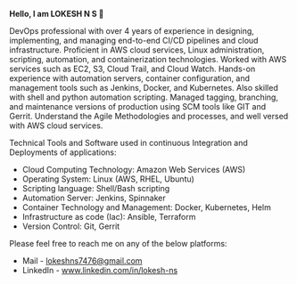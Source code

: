**Hello, I am LOKESH N S  👋**

DevOps professional with over 4 years of experience in designing, implementing, and managing end-to-end CI/CD pipelines and cloud infrastructure. Proficient in AWS cloud services, Linux administration, scripting, automation, and containerization technologies.
Worked with AWS services such as EC2, S3, Cloud Trail, and Cloud Watch. Hands-on experience with automation servers, container configuration, and management tools such as Jenkins, Docker, and Kubernetes. Also skilled with shell and python automation scripting. Managed tagging, branching, and maintenance versions of production using SCM tools like GIT and Gerrit. Understand the Agile Methodologies and processes, and well versed with AWS cloud services.

Technical Tools and Software used in continuous Integration and Deployments of applications:

* Cloud Computing Technology: Amazon Web Services (AWS)
* Operating System: Linux (AWS, RHEL, Ubuntu)
* Scripting language: Shell/Bash scripting
* Automation Server: Jenkins, Spinnaker
* Container Technology and Management: Docker, Kubernetes, Helm
* Infrastructure as code (Iac): Ansible, Terraform
* Version Control: Git, Gerrit

Please feel free to reach me on any of the below platforms:

* Mail - lokeshns7476@gmail.com
* LinkedIn - www.linkedin.com/in/lokesh-ns
